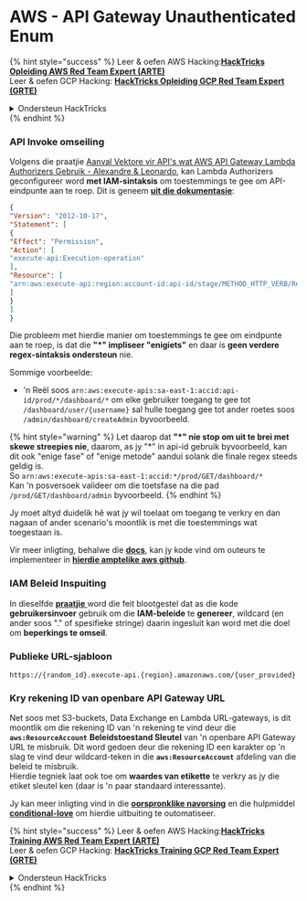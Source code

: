 # AWS - API Gateway Unauthenticated Enum

{% hint style="success" %}
Leer & oefen AWS Hacking:<img src="../../../.gitbook/assets/image (1).png" alt="" data-size="line">[**HackTricks Opleiding AWS Red Team Expert (ARTE)**](https://training.hacktricks.xyz/courses/arte)<img src="../../../.gitbook/assets/image (1).png" alt="" data-size="line">\
Leer & oefen GCP Hacking: <img src="../../../.gitbook/assets/image (2).png" alt="" data-size="line">[**HackTricks Opleiding GCP Red Team Expert (GRTE)**<img src="../../../.gitbook/assets/image (2).png" alt="" data-size="line">](https://training.hacktricks.xyz/courses/grte)

<details>

<summary>Ondersteun HackTricks</summary>

* Kyk na die [**subskripsie planne**](https://github.com/sponsors/carlospolop)!
* **Sluit aan by die** 💬 [**Discord groep**](https://discord.gg/hRep4RUj7f) of die [**telegram groep**](https://t.me/peass) of **volg** ons op **Twitter** 🐦 [**@hacktricks\_live**](https://twitter.com/hacktricks\_live)**.**
* **Deel hacking truuks deur PRs in te dien na die** [**HackTricks**](https://github.com/carlospolop/hacktricks) en [**HackTricks Cloud**](https://github.com/carlospolop/hacktricks-cloud) github repos.

</details>
{% endhint %}

### API Invoke omseiling

Volgens die praatjie [Aanval Vektore vir API's wat AWS API Gateway Lambda Authorizers Gebruik - Alexandre & Leonardo](https://www.youtube.com/watch?v=bsPKk7WDOnE), kan Lambda Authorizers geconfigureer word **met IAM-sintaksis** om toestemmings te gee om API-eindpunte aan te roep. Dit is geneem [**uit die dokumentasie**](https://docs.aws.amazon.com/apigateway/latest/developerguide/api-gateway-control-access-using-iam-policies-to-invoke-api.html):
```json
{
"Version": "2012-10-17",
"Statement": [
{
"Effect": "Permission",
"Action": [
"execute-api:Execution-operation"
],
"Resource": [
"arn:aws:execute-api:region:account-id:api-id/stage/METHOD_HTTP_VERB/Resource-path"
]
}
]
}
```
Die probleem met hierdie manier om toestemmings te gee om eindpunte aan te roep, is dat die **"\*" impliseer "enigiets"** en daar is **geen verdere regex-sintaksis ondersteun** nie.

Sommige voorbeelde:

* 'n Reël soos `arn:aws:execute-apis:sa-east-1:accid:api-id/prod/*/dashboard/*` om elke gebruiker toegang te gee tot `/dashboard/user/{username}` sal hulle toegang gee tot ander roetes soos `/admin/dashboard/createAdmin` byvoorbeeld.

{% hint style="warning" %}
Let daarop dat **"\*" nie stop om uit te brei met skewe streepies nie**, daarom, as jy "\*" in api-id gebruik byvoorbeeld, kan dit ook "enige fase" of "enige metode" aandui solank die finale regex steeds geldig is.\
So `arn:aws:execute-apis:sa-east-1:accid:*/prod/GET/dashboard/*`\
Kan 'n posversoek valideer om die toetsfase na die pad `/prod/GET/dashboard/admin` byvoorbeeld.
{% endhint %}

Jy moet altyd duidelik hê wat jy wil toelaat om toegang te verkry en dan nagaan of ander scenario's moontlik is met die toestemmings wat toegestaan is.

Vir meer inligting, behalwe die [**docs**](https://docs.aws.amazon.com/apigateway/latest/developerguide/api-gateway-control-access-using-iam-policies-to-invoke-api.html), kan jy kode vind om outeurs te implementeer in [**hierdie amptelike aws github**](https://github.com/awslabs/aws-apigateway-lambda-authorizer-blueprints/tree/master/blueprints).

### IAM Beleid Inspuiting

In dieselfde [**praatjie** ](https://www.youtube.com/watch?v=bsPKk7WDOnE) word die feit blootgestel dat as die kode **gebruikersinvoer** gebruik om die **IAM-beleide** te **genereer**, wildcard (en ander soos "." of spesifieke stringe) daarin ingesluit kan word met die doel om **beperkings te omseil**.

### Publieke URL-sjabloon
```
https://{random_id}.execute-api.{region}.amazonaws.com/{user_provided}
```
### Kry rekening ID van openbare API Gateway URL

Net soos met S3-buckets, Data Exchange en Lambda URL-gateways, is dit moontlik om die rekening ID van 'n rekening te vind deur die **`aws:ResourceAccount`** **Beleidstoestand Sleutel** van 'n openbare API Gateway URL te misbruik. Dit word gedoen deur die rekening ID een karakter op 'n slag te vind deur wildcard-teken in die **`aws:ResourceAccount`** afdeling van die beleid te misbruik.\
Hierdie tegniek laat ook toe om **waardes van etikette** te verkry as jy die etiket sleutel ken (daar is 'n paar standaard interessante).

Jy kan meer inligting vind in die [**oorspronklike navorsing**](https://blog.plerion.com/conditional-love-for-aws-metadata-enumeration/) en die hulpmiddel [**conditional-love**](https://github.com/plerionhq/conditional-love/) om hierdie uitbuiting te outomatiseer.

{% hint style="success" %}
Leer & oefen AWS Hacking:<img src="../../../.gitbook/assets/image (1).png" alt="" data-size="line">[**HackTricks Training AWS Red Team Expert (ARTE)**](https://training.hacktricks.xyz/courses/arte)<img src="../../../.gitbook/assets/image (1).png" alt="" data-size="line">\
Leer & oefen GCP Hacking: <img src="../../../.gitbook/assets/image (2).png" alt="" data-size="line">[**HackTricks Training GCP Red Team Expert (GRTE)**<img src="../../../.gitbook/assets/image (2).png" alt="" data-size="line">](https://training.hacktricks.xyz/courses/grte)

<details>

<summary>Ondersteun HackTricks</summary>

* Kyk na die [**subskripsie planne**](https://github.com/sponsors/carlospolop)!
* **Sluit aan by die** 💬 [**Discord-groep**](https://discord.gg/hRep4RUj7f) of die [**telegram-groep**](https://t.me/peass) of **volg** ons op **Twitter** 🐦 [**@hacktricks\_live**](https://twitter.com/hacktricks\_live)**.**
* **Deel hacking truuks deur PRs in te dien by die** [**HackTricks**](https://github.com/carlospolop/hacktricks) en [**HackTricks Cloud**](https://github.com/carlospolop/hacktricks-cloud) github repos.

</details>
{% endhint %}
